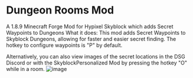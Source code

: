 # Dungeon Rooms Mod
A 1.8.9 Minecraft Forge Mod for Hypixel Skyblock which adds Secret Waypoints to Dungeons
What it does:
This mod adds Secret Waypoints to Skyblock Dungeons, allowing for faster and easier secret finding. The hotkey to configure waypoints is "P" by default.

Alternatively, you can also view images of the secret locations in the DSG Discord or with the SkyblockPersonalized Mod by pressing the hotkey "O" while in a room.
![image](https://user-images.githubusercontent.com/103004165/163407356-176667ec-cef7-4138-b80f-00806a65347f.png)
